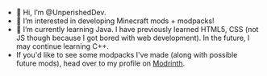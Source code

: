 - 👋 Hi, I’m @UnperishedDev.
- 👀 I’m interested in developing Minecraft mods + modpacks!
- 🌱 I’m currently learning Java. I have previously learned HTML5, CSS (not JS though because I got bored with web development). In the future, I may continue learning C++.
- If you'd like to see some modpacks I've made (along with possible future mods), head over to my profile on [Modrinth](https://modrinth.com/user/UnperishedDev).

<!---
UnperishedDev/UnperishedDev is a ✨ special ✨ repository because its `README.md` (this file) appears on your GitHub profile.
You can click the Preview link to take a look at your changes.
--->

